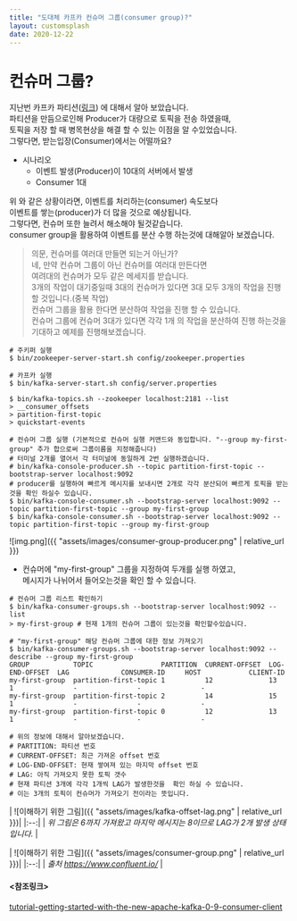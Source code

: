```yaml
---
title: "도대체 카프카 컨슈머 그룹(consumer group)?"
layout: customsplash
date: 2020-12-22
---
```


# 컨슈머 그룹?
지난번 카프카 파티션([링크](/kafka-partition/)) 에 대해서 알아 보았습니다.  
파티션을 만듬으로인해 Producer가 대량으로 토픽을 전송 하였을때,  
토픽을 저장 할 때 병목현상을 해결 할 수 있는 이점을 알 수있었습니다.  
그렇다면, 받는입장(Consumer)에서는 어떨까요?  

- 시나리오  
  - 이벤트 발생(Producer)이 10대의 서버에서 발생
  - Consumer 1대
  
위 와 같은 상황이라면, 이벤트를 처리하는(consumer) 속도보다   
이벤트를 쌓는(producer)가 더 많을 것으로 예상됩니다.  
그렇다면, 컨슈머 또한 늘려서 해소해야 될것같습니다.  
consumer group을 활용하여 이벤트를 분산 수행 하는것에 대해알아 보겠습니다.  

> 의문, 컨슈머를 여러대 만들면 되는거 아닌가?  
> 네, 만약 컨슈머 그룹이 아닌 컨슈머를 여러대 만든다면  
> 여려대의 컨슈머가 모두 같은 메세지를 받습니다.  
> 3개의 작업이 대기중일때
> 3대의 컨슈머가 있다면 3대 모두 3개의 작업을 진행 할 것입니다.(중복 작업)  
> 컨슈머 그룹을 활용 한다면 분산하여 작업을 진행 할 수 있습니다.  
> 컨슈머 그룹에 컨슈머 3대가 있다면 각각 1개 의 작업을 분산하여 진행 하는것을 기대하고 예제를 진행해보겠습니다.



```shell
# 주키퍼 실행
$ bin/zookeeper-server-start.sh config/zookeeper.properties

# 카프카 실행 
$ bin/kafka-server-start.sh config/server.properties

$ bin/kafka-topics.sh --zookeeper localhost:2181 --list
> __consumer_offsets
> partition-first-topic
> quickstart-events

# 컨슈머 그룹 실행 (기본적으로 컨슈머 실행 커맨드와 동입합니다. "--group my-first-group" 추가 합으로써 그룹이름을 지정해줍니다)
# 터미널 2개를 열어서 각 터미널에 동일하게 2번 실행하겠습니다.
# bin/kafka-console-producer.sh --topic partition-first-topic --bootstrap-server localhost:9092
# producer를 실행하여 빠르게 메시지를 보내시면 2개로 각각 분산되어 빠르게 토픽을 받는것을 확인 하실수 있습니다.
$ bin/kafka-console-consumer.sh --bootstrap-server localhost:9092 --topic partition-first-topic --group my-first-group
$ bin/kafka-console-consumer.sh --bootstrap-server localhost:9092 --topic partition-first-topic --group my-first-group
```
![img.png]({{ "assets/images/consumer-group-producer.png" | relative_url }})    
 - 컨슈머에 "my-first-group" 그룹을 지정하여 두개를 실행 하였고,  
   메시지가 나뉘어서 들어오는것을 확인 할 수 있습니다.  


```
# 컨슈머 그룹 리스트 확인하기
$ bin/kafka-consumer-groups.sh --bootstrap-server localhost:9092 --list
> my-first-group # 현재 1개의 컨슈머 그룹이 있는것을 확인할수있습니다.

# "my-first-group" 해당 컨슈머 그룹에 대한 정보 가져오기
$ bin/kafka-consumer-groups.sh --bootstrap-server localhost:9092 --describe --group my-first-group
GROUP           TOPIC                 PARTITION  CURRENT-OFFSET  LOG-END-OFFSET  LAG             CONSUMER-ID     HOST            CLIENT-ID
my-first-group  partition-first-topic 1          12              13              1               -               -               -
my-first-group  partition-first-topic 2          14              15              1               -               -               -
my-first-group  partition-first-topic 0          12              13              1               -               -               -

# 위의 정보에 대해서 알아보겠습니다.
# PARTITION: 파티션 번호
# CURRENT-OFFSET: 최근 가져온 offset 번호
# LOG-END-OFFSET: 현재 쌓여져 있는 마지막 offset 번호
# LAG: 아직 가져오지 못한 토픽 갯수
# 현재 파티션 3개에 각각 1개씩 LAG가 발생한것을  확인 하실 수 있습니다.
# 이는 3개의 토픽이 컨슈머가 가져오기 전이라는 뜻입니다.
```

| ![이해하기 위한 그림]({{ "assets/images/kafka-offset-lag.png" | relative_url }})|
|:--:|
| *위 그림은 6까지 가져왔고 마지막 메시지는 8이므로 LAG가 2개 발생 상태입니다.* |

| ![이해하기 위한 그림]({{ "assets/images/consumer-group.png" | relative_url }})|
|:--:|
| *출처 https://www.confluent.io/* |


#### <참조링크>
[tutorial-getting-started-with-the-new-apache-kafka-0-9-consumer-client](https://www.confluent.io/blog/tutorial-getting-started-with-the-new-apache-kafka-0-9-consumer-client/)

